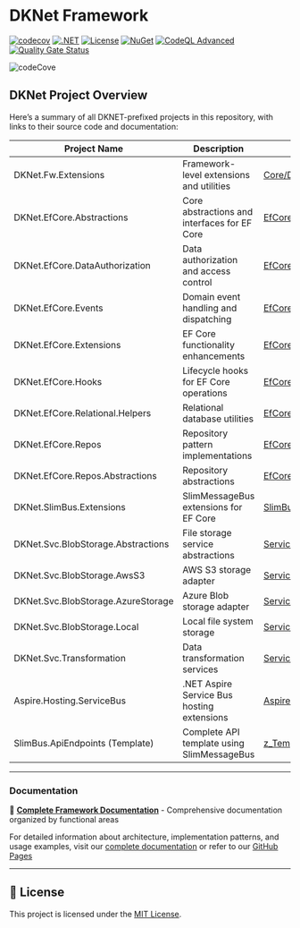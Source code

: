 # DKNet Framework

[![codecov](https://codecov.io/github/baoduy/DKNet/graph/badge.svg?token=xtNN7AtB1O)](https://codecov.io/github/baoduy/DKNet)
[![.NET](https://img.shields.io/badge/.NET-9.0-blue)](https://dotnet.microsoft.com/)
[![License](https://img.shields.io/badge/License-MIT-green.svg)](LICENSE)
[![NuGet](https://img.shields.io/nuget/v/DKNet.Fw.Extensions)](https://www.nuget.org/packages/DKNet.Fw.Extensions/)
[![CodeQL Advanced](https://github.com/baoduy/DKNet/actions/workflows/codeql.yml/badge.svg)](https://github.com/baoduy/DKNet/actions/workflows/codeql.yml)
[![Quality Gate Status](https://sonarcloud.io/api/project_badges/measure?project=baoduy_DKNet&metric=alert_status)](https://sonarcloud.io/summary/new_code?id=baoduy_DKNet)

![codeCove](https://codecov.io/gh/baoduy/DKNet/graphs/sunburst.svg?token=xtNN7AtB1O)

## DKNet Project Overview

Here’s a summary of all DKNET-prefixed projects in this repository, with links to their source code and documentation:

| Project Name                       | Description                                  | Source Code                                                                                | Documentation                                                                                              |
|------------------------------------|----------------------------------------------|--------------------------------------------------------------------------------------------|------------------------------------------------------------------------------------------------------------|
| DKNet.Fw.Extensions                | Framework-level extensions and utilities     | [Core/DKNet.Fw.Extensions](Core/DKNet.Fw.Extensions)                                       | [docs/Core/DKNet.Fw.Extensions.md](docs/Core/DKNet.Fw.Extensions.md)                                       |
| DKNet.EfCore.Abstractions          | Core abstractions and interfaces for EF Core | [EfCore/DKNet.EfCore.Abstractions](EfCore/DKNet.EfCore.Abstractions)                       | [docs/EfCore/DKNet.EfCore.Abstractions.md](docs/EfCore/DKNet.EfCore.Abstractions.md)                       |
| DKNet.EfCore.DataAuthorization     | Data authorization and access control        | [EfCore/DKNet.EfCore.DataAuthorization](EfCore/DKNet.EfCore.DataAuthorization)             | [docs/EfCore/DKNet.EfCore.DataAuthorization.md](docs/EfCore/DKNet.EfCore.DataAuthorization.md)             |
| DKNet.EfCore.Events                | Domain event handling and dispatching        | [EfCore/DKNet.EfCore.Events](EfCore/DKNet.EfCore.Events)                                   | [docs/EfCore/DKNet.EfCore.Events.md](docs/EfCore/DKNet.EfCore.Events.md)                                   |
| DKNet.EfCore.Extensions            | EF Core functionality enhancements           | [EfCore/DKNet.EfCore.Extensions](EfCore/DKNet.EfCore.Extensions)                           | [docs/EfCore/DKNet.EfCore.Extensions.md](docs/EfCore/DKNet.EfCore.Extensions.md)                           |
| DKNet.EfCore.Hooks                 | Lifecycle hooks for EF Core operations       | [EfCore/DKNet.EfCore.Hooks](EfCore/DKNet.EfCore.Hooks)                                     | [docs/EfCore/DKNet.EfCore.Hooks.md](docs/EfCore/DKNet.EfCore.Hooks.md)                                     |
| DKNet.EfCore.Relational.Helpers    | Relational database utilities                | [EfCore/DKNet.EfCore.Relational.Helpers](EfCore/DKNet.EfCore.Relational.Helpers)           | [docs/EfCore/DKNet.EfCore.Relational.Helpers.md](docs/EfCore/DKNet.EfCore.Relational.Helpers.md)           |
| DKNet.EfCore.Repos                 | Repository pattern implementations           | [EfCore/DKNet.EfCore.Repos](EfCore/DKNet.EfCore.Repos)                                     | [docs/EfCore/DKNet.EfCore.Repos.md](docs/EfCore/DKNet.EfCore.Repos.md)                                     |
| DKNet.EfCore.Repos.Abstractions    | Repository abstractions                      | [EfCore/DKNet.EfCore.Repos.Abstractions](EfCore/DKNet.EfCore.Repos.Abstractions)           | [docs/EfCore/DKNet.EfCore.Repos.Abstractions.md](docs/EfCore/DKNet.EfCore.Repos.Abstractions.md)           |
| DKNet.SlimBus.Extensions           | SlimMessageBus extensions for EF Core        | [SlimBus/DKNet.SlimBus.Extensions](SlimBus/DKNet.SlimBus.Extensions)                       | [docs/SlimBus/DKNet.SlimBus.Extensions.md](docs/SlimBus/DKNet.SlimBus.Extensions.md)                       |
| DKNet.Svc.BlobStorage.Abstractions | File storage service abstractions            | [Services/DKNet.Svc.BlobStorage.Abstractions](Services/DKNet.Svc.BlobStorage.Abstractions) | [docs/Services/DKNet.Svc.BlobStorage.Abstractions.md](docs/Services/DKNet.Svc.BlobStorage.Abstractions.md) |
| DKNet.Svc.BlobStorage.AwsS3        | AWS S3 storage adapter                       | [Services/DKNet.Svc.BlobStorage.AwsS3](Services/DKNet.Svc.BlobStorage.AwsS3)               | [docs/Services/DKNet.Svc.BlobStorage.AwsS3.md](docs/Services/DKNet.Svc.BlobStorage.AwsS3.md)               |
| DKNet.Svc.BlobStorage.AzureStorage | Azure Blob storage adapter                   | [Services/DKNet.Svc.BlobStorage.AzureStorage](Services/DKNet.Svc.BlobStorage.AzureStorage) | [docs/Services/DKNet.Svc.BlobStorage.AzureStorage.md](docs/Services/DKNet.Svc.BlobStorage.AzureStorage.md) |
| DKNet.Svc.BlobStorage.Local        | Local file system storage                    | [Services/DKNet.Svc.BlobStorage.Local](Services/DKNet.Svc.BlobStorage.Local)               | [docs/Services/DKNet.Svc.BlobStorage.Local.md](docs/Services/DKNet.Svc.BlobStorage.Local.md)               |
| DKNet.Svc.Transformation           | Data transformation services                 | [Services/DKNet.Svc.Transformation](Services/DKNet.Svc.Transformation)                     | [docs/Services/DKNet.Svc.Transformation.md](docs/Services/DKNet.Svc.Transformation.md)                     |
| Aspire.Hosting.ServiceBus          | .NET Aspire Service Bus hosting extensions   | [Aspire/Aspire.Hosting.ServiceBus](Aspire/Aspire.Hosting.ServiceBus)                       | [docs/Aspire/Aspire.Hosting.ServiceBus.md](docs/Aspire/Aspire.Hosting.ServiceBus.md)                       |
| SlimBus.ApiEndpoints (Template)    | Complete API template using SlimMessageBus   | [z_Templates/SlimBus.ApiEndpoints](z_Templates/SlimBus.ApiEndpoints)                       | [docs/z_Templates/SlimBus.ApiEndpoints.md](docs/z_Templates/SlimBus.ApiEndpoints.md)                       |

---

### Documentation

📖 **[Complete Framework Documentation](docs/README.md)** - Comprehensive documentation organized by functional areas

For detailed information about architecture, implementation patterns, and usage examples, visit our [complete documentation](docs/README.md) or refer to our [GitHub Pages](https://baoduy.github.io/DKNet/)

---

## 📄 License

This project is licensed under the [MIT License](LICENSE).